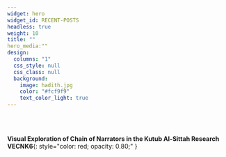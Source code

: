 ```yaml
---
widget: hero
widget_id: RECENT-POSTS
headless: true
weight: 10
title: ""
hero_media:""
design:
  columns: "1"
  css_style: null
  css_class: null
  background:
    image: hadith.jpg
    color: "#fcf9f9"
    text_color_light: true
---
```

<br>

<br>

<!--StartFragment-->

**Visual Exploration of Chain of Narrators in the Kutub Al-Sittah Research VECNK6**{: style="color: red; opacity: 0.80;" }

<!--EndFragment-->
